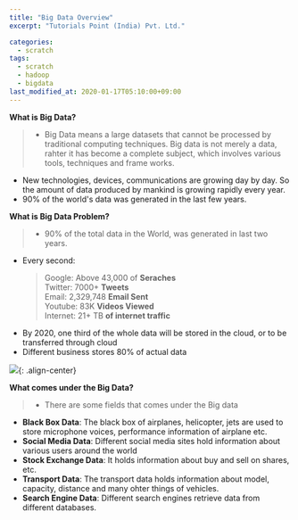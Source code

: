 ```yaml
---
title: "Big Data Overview"
excerpt: "Tutorials Point (India) Pvt. Ltd."

categories:
  - scratch
tags:
  - scratch
  - hadoop
  - bigdata
last_modified_at: 2020-01-17T05:10:00+09:00
---
```


**What is Big Data?**
>- Big Data means a large datasets that cannot be processed by traditional
	computing techniques. Big data is not merely a data, rahter it has
	become a complete subject, which involves various tools, techniques
	and frame works.
- New technologies, devices, communications are growing day by day. So the
	amount of data produced by mankind is growing rapidly every year.
- 90% of the world's data was generated in the last few years.  

**What is Big Data Problem?**
>- 90% of the total data in the World, was generated in last two years.  
- Every second:
	>Google: Above 43,000 of **Seraches**  
	>Twitter: 7000+ **Tweets**  
	>Email: 2,329,748 **Email Sent**  
	>Youtube: 83K **Videos Viewed**  
	>Internet: 21+ TB **of internet traffic**
- By 2020, one third of the whole data will be stored in the cloud, or
	to be transferred through cloud
- Different business stores 80% of actual data  

![](https://eliotjang.github.io/assets/images/hadoop/bigData-generated.png){: .align-center}

**What comes under the Big Data?**  
  >- There are some fields that comes under the Big data
  - **Black Box Data**: The black box of airplanes, helicopter, jets are used 
	to store microphone voices, performance information of airplane etc.
  - **Social Media Data**: Different social media sites hold information about 
	various users around the world
  - **Stock Exchange Data**: It holds information about buy and sell on shares, etc.
  - **Transport Data**: The transport data holds information about model, capacity, distance and many ohter things of vehicles.
  - **Search Engine Data**: Different search engines retrieve data from different databases.  


